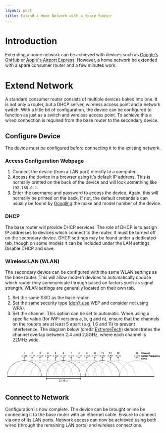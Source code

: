 ```yaml
---
layout: post
title: Extend a Home Network with a Spare Router
---
```


# Introduction
Extending a home network can be achieved with devices such as [Google's OnHub](https://on.google.com/hub/) or [Apple's Airport Express](http://www.apple.com/airport-express/). However, a home network be extended with a spare consumer router and a few minutes work.

# Extend Network
A standard consumer router consists of multiple devices baked into one. It is not only a router, but a DHCP server, wireless access point and a network switch. With a little bit of configuration, the device can be configured to function as just as a switch and wireless access point. To achieve this a wired connection is required from the base router to the secondary device.

## Configure Device
The device must be configured before connecting it to the existing network.

### Access Configuration Webpage
1. Connect the device (from a LAN port) directly to a computer.
2. Access the device in a browser using it's default IP address. This is normally printed on the back of the device and will look something like `192.168.0.1`.
3. Enter the username and password to access the device. Again, this will normally be printed on the back. If not, the default credentials can usually be found by [Googling](http://www.google.com) the make and model number of the device.

### DHCP
The base router will provide DHCP services. The role of DHCP is to assign IP addresses to devices which connect to the router. It must be turned off on the secondary device. DHCP settings may be found under a dedicated tab, though on some models it can be included under the LAN settings. Disable DHCP and save.

### Wireless LAN (WLAN)
The secondary device can be configured with the same WLAN settings as the base router. This will allow modern devices to automatically choose which router they communicate through based on factors such as signal strength. WLAN settings are generally located on their own tab.

1. Set the same SSID as the base router.
2. Set the same security type ([don't use](http://security.stackexchange.com/questions/79187/what-is-the-best-home-wireless-network-encryption-algorithm-to-use) WEP and consider not using WPA).
3. Set the channel. This option can be set to automatic. When using a specific value (for WiFi versions a, b, g and n), ensure that the channels on the routers are at least 5 apart (e.g. 1,6 and 11) to prevent interference. The diagram below (credit [ExtremeTech](http://www.extremetech.com/computing/179344-how-to-boost-your-wifi-speed-by-choosing-the-right-channel)) demonstrates the channel overlap between 2.4 and 2.5GHz, where each channel is 22MHz wide.

![2.4GHz Bands](/resources/2016-11-30/2.4GHz-ABGN-WLAN.png)

## Connect to Network
Configuration is now complete. The device can be brought online be connecting it to the base router with an ethernet cable. Ensure to connect via one of its LAN ports. Network access can now be achieved using both wired (through the remaining LAN ports) and wireless connections.
